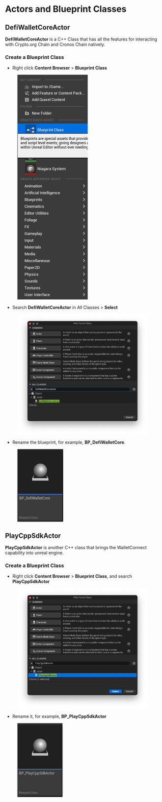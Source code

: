 # Actors and Blueprint Classes

## DefiWalletCoreActor

**DefiWalletCoreActor** is a C++ Class that has all the features for interacting with Crypto.org Chain and Cronos Chain natively.

### Create a Blueprint Class

* Right click **Content Browser** > **Blueprint Class**

<figure><img src="../../../.gitbook/assets/Menu of Blueprint Class.png" alt=""><figcaption></figcaption></figure>

* Search **DefiWalletCoreActor** in All Classes > **Select**

<figure><img src="../../../.gitbook/assets/Pick Parent Class DefiWalletCoreActor.png" alt=""><figcaption></figcaption></figure>

* Rename the blueprint, for example, **BP\_DefiWalletCore**.

<figure><img src="../../../.gitbook/assets/Icon of BP_DefiWalletCore.png" alt=""><figcaption></figcaption></figure>

## PlayCppSdkActor

**PlayCppSdkActor** is another C++ class that brings the WalletConnect capability into unreal engine.

### Create a Blueprint Class

* Right click **Content Browser** > **Blueprint Class**, and search **PlayCppSdkActor**

<figure><img src="../../../.gitbook/assets/Pick Parent Class PlayCppSdkActor.png" alt=""><figcaption></figcaption></figure>

* Rename it, for example, **BP\_PlayCppSdkActor**

<figure><img src="../../../.gitbook/assets/Icon of BP_PlayCppSdkActor.png" alt=""><figcaption></figcaption></figure>
